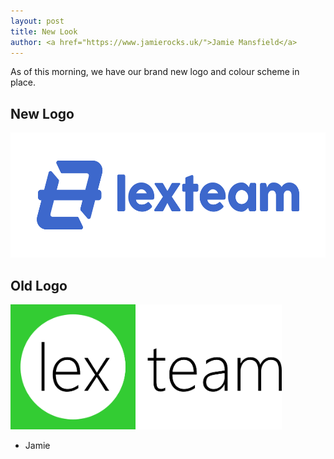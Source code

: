 ```yaml
---
layout: post
title: New Look
author: <a href="https://www.jamierocks.uk/">Jamie Mansfield</a>
---
```

As of this morning, we have our brand new logo and colour scheme in place.

## New Logo
<img src="/assets/img/newlogo.png" height="200" />

## Old Logo
<img src="/assets/img/oldlogo.png" height="200" />

- Jamie
